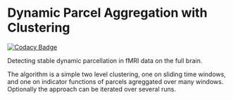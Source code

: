 # Dynamic Parcel Aggregation with Clustering

[![Codacy Badge](https://api.codacy.com/project/badge/Grade/963ddefc14884a289b800497e74c4e45)](https://app.codacy.com/gh/courtois-neuromod/dypac?utm_source=github.com&utm_medium=referral&utm_content=courtois-neuromod/dypac&utm_campaign=Badge_Grade_Dashboard)

Detecting stable dynamic parcellation in fMRI data on the full brain.

The algorithm is a simple two level clustering, one on sliding time windows, and one on indicator functions of parcels agreggated over many windows. Optionally the approach can be iterated over several runs. 
